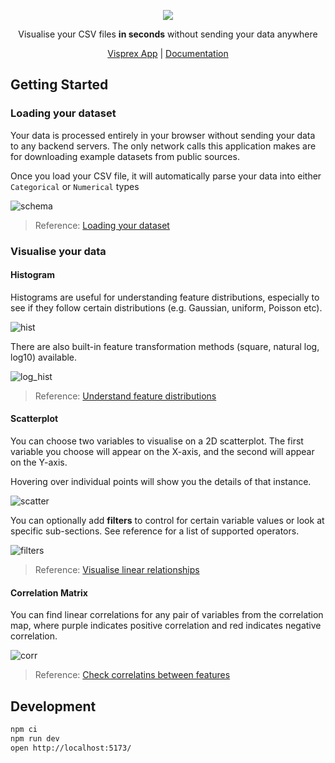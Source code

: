 <div>
  <p align="center">
    <img src="https://github.com/visprex/visprex/assets/20113339/03fae63d-6518-45b5-affd-da00e0c746b2" />
  </p>
  <p align="center">Visualise your CSV files <b>in seconds</b> without sending your data anywhere</p>
  <p align="center"> <a href="https://www.visprex.com">Visprex App</a> | <a href="https://docs.visprex.com">Documentation</a></p>
</div>

## Getting Started

### Loading your dataset
Your data is processed entirely in your browser without sending your data to any backend servers. The only network calls this application makes are for downloading example datasets from public sources.

Once you load your CSV file, it will automatically parse your data into either `Categorical` or `Numerical` types

![schema](https://github.com/user-attachments/assets/d526dfb9-adc6-4028-8b1d-71d96780a7ba)

> Reference: [Loading your dataset](https://docs.visprex.com/features/datasets/)


### Visualise your data
#### Histogram
Histograms are useful for understanding feature distributions, especially to see if they follow certain distributions (e.g. Gaussian, uniform, Poisson etc).

![hist](https://github.com/user-attachments/assets/981439d2-29e5-4250-a069-8e95ec66fc90)

There are also built-in feature transformation methods (square, natural log, log10) available.

![log_hist](https://github.com/user-attachments/assets/5876a33d-7ae8-49a0-8621-a598b0b75424)

> Reference: [Understand feature distributions](https://docs.visprex.com/features/histogram/)


#### Scatterplot
You can choose two variables to visualise on a 2D scatterplot. The first variable you choose will appear on the X-axis, and the second will appear on the Y-axis.

Hovering over individual points will show you the details of that instance.

![scatter](https://github.com/user-attachments/assets/7b3c2d79-7ad6-416c-98ef-d4d9d647f5f9)

You can optionally add **filters** to control for certain variable values or look at specific sub-sections. See reference for a list of supported operators.

![filters](https://github.com/user-attachments/assets/509b56d2-4a05-45e3-907c-e6bee4d6859e)

> Reference: [Visualise linear relationships](https://docs.visprex.com/features/scatterplot/)


#### Correlation Matrix
You can find linear correlations for any pair of variables from the correlation map, where purple indicates positive correlation and red indicates negative correlation.

![corr](https://github.com/user-attachments/assets/1b5a2eb6-5129-478c-947f-8685d41363de)

> Reference: [Check correlatins between features](https://docs.visprex.com/features/correlation/)

## Development

```bash
npm ci
npm run dev
open http://localhost:5173/
```
